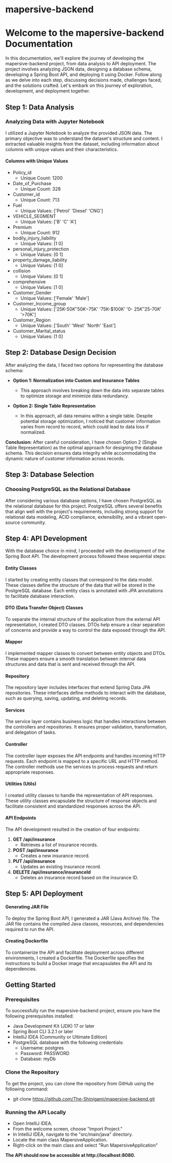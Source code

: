 # mapersive-backend

# Welcome to the mapersive-backend Documentation

In this documentation, we'll explore the journey of developing the mapersive-backend project, from data analysis to API deployment. The project involves analyzing JSON data, designing a database schema, developing a Spring Boot API, and deploying it using Docker. Follow along as we delve into each step, discussing decisions made, challenges faced, and the solutions crafted. Let's embark on this journey of exploration, development, and deployment together.

## Step 1: Data Analysis
### Analyzing Data with Jupyter Notebook
I utilized a Jupyter Notebook to analyze the provided JSON data. The primary objective was to understand the dataset's structure and content. I extracted valuable insights from the dataset, including information about columns with unique values and their characteristics.

#### Columns with Unique Values
- Policy_id
  - Unique Count: 1200
- Date_of_Purchase
  - Unique Count: 328
- Customer_id
  - Unique Count: 713
- Fuel
  - Unique Values: ['Petrol' 'Diesel' 'CNG']
- VEHICLE_SEGMENT
  - Unique Values: ['B' 'C' 'A']
- Premium
  - Unique Count: 912
- bodily_injury_liability
  - Unique Values: [1 0]
- personal_injury_protection
  - Unique Values: [0 1]
- property_damage_liability
  - Unique Values: [1 0]
- collision
  - Unique Values: [0 1]
- comprehensive
  - Unique Values: [1 0]
- Customer_Gender
  - Unique Values: ['Female' 'Male']
- Customer_Income_group
  - Unique Values: ['25K-$50K' '50K-$75K' '75K-$100K' '0- $25K' '$25-$70K' '>$70K']
- Customer_Region
  - Unique Values: ['South' 'West' 'North' 'East']
- Customer_Marital_status
  - Unique Values: [1 0]

## Step 2: Database Design Decision
After analyzing the data, I faced two options for representing the database schema:

- **Option 1: Normalization into Custom and Insurance Tables**
  - This approach involves breaking down the data into separate tables to optimize storage and minimize data redundancy.

- **Option 2: Single Table Representation**
  - In this approach, all data remains within a single table. Despite potential storage optimization, I noticed that customer information varies from record to record, which could lead to data loss if normalized.

**Conclusion:**
After careful consideration, I have chosen Option 2 (Single Table Representation) as the optimal approach for designing the database schema. This decision ensures data integrity while accommodating the dynamic nature of customer information across records.

## Step 3: Database Selection
### Choosing PostgreSQL as the Relational Database
After considering various database options, I have chosen PostgreSQL as the relational database for this project. PostgreSQL offers several benefits that align well with the project's requirements, including strong support for relational data modeling, ACID compliance, extensibility, and a vibrant open-source community.

## Step 4: API Development
With the database choice in mind, I proceeded with the development of the Spring Boot API. The development process followed these sequential steps:

#### Entity Classes
I started by creating entity classes that correspond to the data model. These classes define the structure of the data that will be stored in the PostgreSQL database. Each entity class is annotated with JPA annotations to facilitate database interaction.

#### DTO (Data Transfer Object) Classes
To separate the internal structure of the application from the external API representation, I created DTO classes. DTOs help ensure a clear separation of concerns and provide a way to control the data exposed through the API.

#### Mapper
I implemented mapper classes to convert between entity objects and DTOs. These mappers ensure a smooth translation between internal data structures and data that is sent and received through the API.

#### Repository
The repository layer includes interfaces that extend Spring Data JPA repositories. These interfaces define methods to interact with the database, such as querying, saving, updating, and deleting records.

#### Services
The service layer contains business logic that handles interactions between the controllers and repositories. It ensures proper validation, transformation, and delegation of tasks.

#### Controller
The controller layer exposes the API endpoints and handles incoming HTTP requests. Each endpoint is mapped to a specific URL and HTTP method. The controller methods use the services to process requests and return appropriate responses.

#### Utilities (Utils)
I created utility classes to handle the representation of API responses. These utility classes encapsulate the structure of response objects and facilitate consistent and standardized responses across the API.

#### API Endpoints
The API development resulted in the creation of four endpoints:

1. **GET /api/insurance**
   - Retrieves a list of insurance records.
2. **POST /api/insurance**
   - Creates a new insurance record.
3. **PUT /api/insurance**
   - Updates an existing insurance record.
4. **DELETE /api/insurance/insuranceId**
   - Deletes an insurance record based on the insurance ID.

## Step 5: API Deployment
#### Generating JAR File
To deploy the Spring Boot API, I generated a JAR (Java Archive) file. The JAR file contains the compiled Java classes, resources, and dependencies required to run the API.

#### Creating Dockerfile
To containerize the API and facilitate deployment across different environments, I created a Dockerfile. The Dockerfile specifies the instructions to build a Docker image that encapsulates the API and its dependencies.

##

## Getting Started

### Prerequisites

To successfully run the mapersive-backend project, ensure you have the following prerequisites installed:

- Java Development Kit (JDK) 17 or later
- Spring Boot CLI 3.2.1 or later
- IntelliJ IDEA (Community or Ultimate Edition)
- PostgreSQL database with the following credentials:
  - Username: postgres
  - Password: PASSWORD
  - Database: myDb

### Clone the Repository

To get the project, you can clone the repository from GitHub using the following command:

- git clone https://github.com/The-Shinigami/mapersive-backend.git
  
### Running the API Locally

- Open IntelliJ IDEA.
- From the welcome screen, choose "Import Project."
- In IntelliJ IDEA, navigate to the "src/main/java" directory.
- Locate the main class MapersiveApplication.
- Right-click on the main class and select "Run MapersiveApplication"
  
**The API should now be accessible at http://localhost:8080.**
